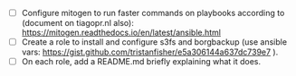 - [ ] Configure mitogen to run faster commands on playbooks according to (document on tiagopr.nl also): https://mitogen.readthedocs.io/en/latest/ansible.html
- [ ] Create a role to install and configure s3fs and borgbackup (use ansible vars: https://gist.github.com/tristanfisher/e5a306144a637dc739e7 ).
- [ ] On each role, add a README.md briefly explaining what it does.
